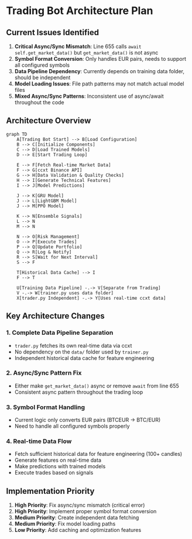 # Trading Bot Architecture Plan

## Current Issues Identified

1. **Critical Async/Sync Mismatch**: Line 655 calls `await self.get_market_data()` but `get_market_data()` is not async
2. **Symbol Format Conversion**: Only handles EUR pairs, needs to support all configured symbols
3. **Data Pipeline Dependency**: Currently depends on training data folder, should be independent
4. **Model Loading Issues**: File path patterns may not match actual model files
5. **Mixed Async/Sync Patterns**: Inconsistent use of async/await throughout the code

## Architecture Overview

```mermaid
graph TD
    A[Trading Bot Start] --> B[Load Configuration]
    B --> C[Initialize Components]
    C --> D[Load Trained Models]
    D --> E[Start Trading Loop]
    
    E --> F[Fetch Real-time Market Data]
    F --> G[ccxt Binance API]
    G --> H[Data Validation & Quality Checks]
    H --> I[Generate Technical Features]
    I --> J[Model Predictions]
    
    J --> K[GRU Model]
    J --> L[LightGBM Model] 
    J --> M[PPO Model]
    
    K --> N[Ensemble Signals]
    L --> N
    M --> N
    
    N --> O[Risk Management]
    O --> P[Execute Trades]
    P --> Q[Update Portfolio]
    Q --> R[Log & Notify]
    R --> S[Wait for Next Interval]
    S --> F
    
    T[Historical Data Cache] --> I
    F --> T
    
    U[Training Data Pipeline] -.-> V[Separate from Trading]
    V -.-> W[trainer.py uses data folder]
    X[trader.py Independent] -.-> Y[Uses real-time ccxt data]
```

## Key Architecture Changes

### 1. Complete Data Pipeline Separation
- `trader.py` fetches its own real-time data via ccxt
- No dependency on the `data/` folder used by `trainer.py`
- Independent historical data cache for feature engineering

### 2. Async/Sync Pattern Fix
- Either make `get_market_data()` async or remove `await` from line 655
- Consistent async pattern throughout the trading loop

### 3. Symbol Format Handling
- Current logic only converts EUR pairs (BTCEUR → BTC/EUR)
- Need to handle all configured symbols properly

### 4. Real-time Data Flow
- Fetch sufficient historical data for feature engineering (100+ candles)
- Generate features on real-time data
- Make predictions with trained models
- Execute trades based on signals

## Implementation Priority

1. **High Priority**: Fix async/sync mismatch (critical error)
2. **High Priority**: Implement proper symbol format conversion
3. **Medium Priority**: Create independent data fetching
4. **Medium Priority**: Fix model loading paths
5. **Low Priority**: Add caching and optimization features